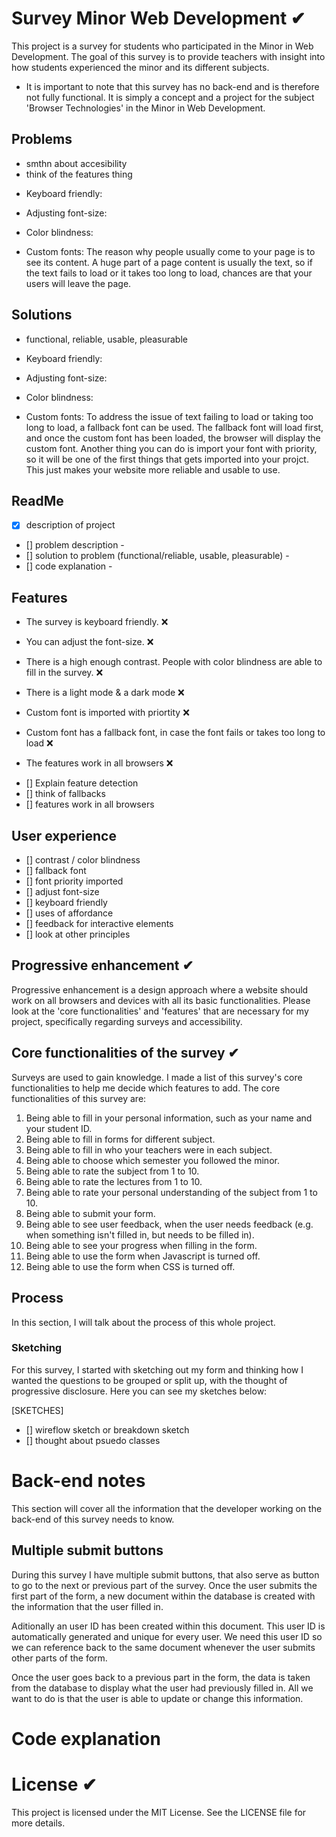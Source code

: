 # Survey Minor Web Development ✔

This project is a survey for students who participated in the Minor in Web Development. The goal of this survey is to provide teachers with insight into how students experienced the minor and its different subjects.

* It is important to note that this survey has no back-end and is therefore not fully functional. It is simply a concept and a project for the subject 'Browser Technologies' in the Minor in Web Development.

## Problems

- smthn about accesibility 
- think of the features thing

* Keyboard friendly: 

* Adjusting font-size: 

* Color blindness: 

* Custom fonts: The reason why people usually come to your page is to see its content. A huge part of a page content is usually the text, so if the text fails to load or it takes too long to load, chances are that your users will leave the page.

## Solutions

- functional, reliable, usable, pleasurable

* Keyboard friendly: 

* Adjusting font-size: 

* Color blindness: 

* Custom fonts: To address the issue of text failing to load or taking too long to load, a fallback font can be used. The fallback font will load first, and once the custom font has been loaded, the browser will display the custom font. Another thing you can do is import your font with priority, so it will be one of the first things that gets imported into your projct. This just makes your website more reliable and usable to use. 

## ReadMe

- [X] description of project
- [] problem description -
- [] solution to problem (functional/reliable, usable, pleasurable) -
- [] code explanation -

## Features

* The survey is keyboard friendly. ❌

* You can adjust the font-size. ❌

* There is a high enough contrast. People with color blindness are able to fill in the survey. ❌

* There is a light mode & a dark mode ❌

* Custom font is imported with priortity ❌
* Custom font has a fallback font, in case the font fails or takes too long to load ❌

* The features work in all browsers ❌

- [] Explain feature detection
- [] think of fallbacks
- [] features work in all browsers

## User experience

- [] contrast / color blindness
- [] fallback font
- [] font priority imported 
- [] adjust font-size 
- [] keyboard friendly
- [] uses of affordance
- [] feedback for interactive elements
- [] look at other principles 

## Progressive enhancement ✔

Progressive enhancement is a design approach where a website should work on all browsers and devices with all its basic functionalities. Please look at the 'core functionalities' and 'features' that are necessary for my project, specifically regarding surveys and accessibility. 

## Core functionalities of the survey ✔

Surveys are used to gain knowledge. I made a list of this survey's core functionalities to help me decide which features to add. The core functionalities of this survey are:

1. Being able to fill in your personal information, such as your name and your student ID. 
2. Being able to fill in forms for different subject. 
3. Being able to fill in who your teachers were in each subject.
4. Being able to choose which semester you followed the minor.
5. Being able to rate the subject from 1 to 10. 
6. Being able to rate the lectures from 1 to 10. 
7. Being able to rate your personal understanding of the subject from 1 to 10. 
8. Being able to submit your form.
9. Being able to see user feedback, when the user needs feedback (e.g. when something isn't filled in, but needs to be filled in). 
10. Being able to see your progress when filling in the form. 
11. Being able to use the form when Javascript is turned off.
12. Being able to use the form when CSS is turned off. 

## Process

In this section, I will talk about the process of this whole project. 

### Sketching

For this survey, I started with sketching out my form and thinking how I wanted the questions to be grouped or split up, with the thought of progressive disclosure. Here you can see my sketches below: 

[SKETCHES]

- [] wireflow sketch or breakdown sketch
- [] thought about psuedo classes 

# Back-end notes

This section will cover all the information that the developer working on the back-end of this survey needs to know.

## Multiple submit buttons 

During this survey I have multiple submit buttons, that also serve as button to go to the next or previous part of the survey. Once the user submits the first part of the form, a new document within the database is created with the information that the user filled in. 

Aditionally an user ID has been created within this document. This user ID is automatically generated and unique for every user. We need this user ID so we can reference back to the same document whenever the user submits other parts of the form. 

Once the user goes back to a previous part in the form, the data is taken from the database to display what the user had previously filled in. All we want to do is that the user is able to update or change this information. 

# Code explanation

# License ✔

This project is licensed under the MIT License. See the LICENSE file for more details.